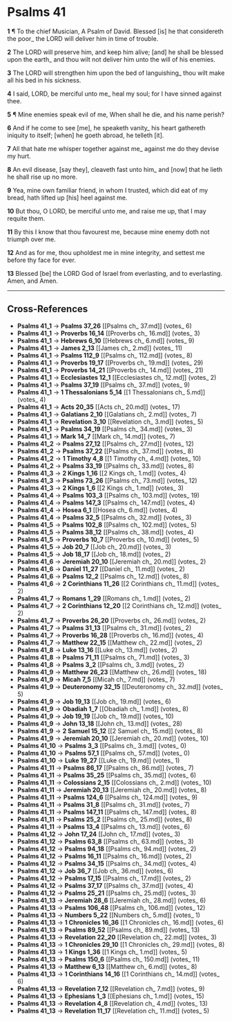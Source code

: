 # Psalms 41

**1** ¶ To the chief Musician, A Psalm of David. Blessed [is] he that considereth the poor_ the LORD will deliver him in time of trouble.

**2** The LORD will preserve him, and keep him alive; [and] he shall be blessed upon the earth_ and thou wilt not deliver him unto the will of his enemies.

**3** The LORD will strengthen him upon the bed of languishing_ thou wilt make all his bed in his sickness.

**4** I said, LORD, be merciful unto me_ heal my soul; for I have sinned against thee.

**5** ¶ Mine enemies speak evil of me, When shall he die, and his name perish?

**6** And if he come to see [me], he speaketh vanity_ his heart gathereth iniquity to itself; [when] he goeth abroad, he telleth [it].

**7** All that hate me whisper together against me_ against me do they devise my hurt.

**8** An evil disease, [say they], cleaveth fast unto him_ and [now] that he lieth he shall rise up no more.

**9** Yea, mine own familiar friend, in whom I trusted, which did eat of my bread, hath lifted up [his] heel against me.

**10** But thou, O LORD, be merciful unto me, and raise me up, that I may requite them.

**11** By this I know that thou favourest me, because mine enemy doth not triumph over me.

**12** And as for me, thou upholdest me in mine integrity, and settest me before thy face for ever.

**13** Blessed [be] the LORD God of Israel from everlasting, and to everlasting. Amen, and Amen.

---

## Cross-References

- **Psalms 41_1** → **Psalms 37_26** [[Psalms ch_ 37.md]] (votes_ 6)
- **Psalms 41_1** → **Proverbs 16_14** [[Proverbs ch_ 16.md]] (votes_ 3)
- **Psalms 41_1** → **Hebrews 6_10** [[Hebrews ch_ 6.md]] (votes_ 9)
- **Psalms 41_1** → **James 2_13** [[James ch_ 2.md]] (votes_ 11)
- **Psalms 41_1** → **Psalms 112_9** [[Psalms ch_ 112.md]] (votes_ 8)
- **Psalms 41_1** → **Proverbs 19_17** [[Proverbs ch_ 19.md]] (votes_ 29)
- **Psalms 41_1** → **Proverbs 14_21** [[Proverbs ch_ 14.md]] (votes_ 21)
- **Psalms 41_1** → **Ecclesiastes 12_1** [[Ecclesiastes ch_ 12.md]] (votes_ 2)
- **Psalms 41_1** → **Psalms 37_19** [[Psalms ch_ 37.md]] (votes_ 9)
- **Psalms 41_1** → **1 Thessalonians 5_14** [[1 Thessalonians ch_ 5.md]] (votes_ 4)
- **Psalms 41_1** → **Acts 20_35** [[Acts ch_ 20.md]] (votes_ 17)
- **Psalms 41_1** → **Galatians 2_10** [[Galatians ch_ 2.md]] (votes_ 7)
- **Psalms 41_1** → **Revelation 3_10** [[Revelation ch_ 3.md]] (votes_ 5)
- **Psalms 41_1** → **Psalms 34_19** [[Psalms ch_ 34.md]] (votes_ 3)
- **Psalms 41_1** → **Mark 14_7** [[Mark ch_ 14.md]] (votes_ 7)
- **Psalms 41_2** → **Psalms 27_12** [[Psalms ch_ 27.md]] (votes_ 12)
- **Psalms 41_2** → **Psalms 37_22** [[Psalms ch_ 37.md]] (votes_ 8)
- **Psalms 41_2** → **1 Timothy 4_8** [[1 Timothy ch_ 4.md]] (votes_ 10)
- **Psalms 41_2** → **Psalms 33_19** [[Psalms ch_ 33.md]] (votes_ 8)
- **Psalms 41_3** → **2 Kings 1_16** [[2 Kings ch_ 1.md]] (votes_ 4)
- **Psalms 41_3** → **Psalms 73_26** [[Psalms ch_ 73.md]] (votes_ 12)
- **Psalms 41_3** → **2 Kings 1_6** [[2 Kings ch_ 1.md]] (votes_ 3)
- **Psalms 41_4** → **Psalms 103_3** [[Psalms ch_ 103.md]] (votes_ 19)
- **Psalms 41_4** → **Psalms 147_3** [[Psalms ch_ 147.md]] (votes_ 4)
- **Psalms 41_4** → **Hosea 6_1** [[Hosea ch_ 6.md]] (votes_ 4)
- **Psalms 41_4** → **Psalms 32_5** [[Psalms ch_ 32.md]] (votes_ 3)
- **Psalms 41_5** → **Psalms 102_8** [[Psalms ch_ 102.md]] (votes_ 5)
- **Psalms 41_5** → **Psalms 38_12** [[Psalms ch_ 38.md]] (votes_ 4)
- **Psalms 41_5** → **Proverbs 10_7** [[Proverbs ch_ 10.md]] (votes_ 5)
- **Psalms 41_5** → **Job 20_7** [[Job ch_ 20.md]] (votes_ 3)
- **Psalms 41_5** → **Job 18_17** [[Job ch_ 18.md]] (votes_ 2)
- **Psalms 41_6** → **Jeremiah 20_10** [[Jeremiah ch_ 20.md]] (votes_ 2)
- **Psalms 41_6** → **Daniel 11_27** [[Daniel ch_ 11.md]] (votes_ 2)
- **Psalms 41_6** → **Psalms 12_2** [[Psalms ch_ 12.md]] (votes_ 8)
- **Psalms 41_6** → **2 Corinthians 11_26** [[2 Corinthians ch_ 11.md]] (votes_ 2)
- **Psalms 41_7** → **Romans 1_29** [[Romans ch_ 1.md]] (votes_ 2)
- **Psalms 41_7** → **2 Corinthians 12_20** [[2 Corinthians ch_ 12.md]] (votes_ 2)
- **Psalms 41_7** → **Proverbs 26_20** [[Proverbs ch_ 26.md]] (votes_ 2)
- **Psalms 41_7** → **Psalms 31_13** [[Psalms ch_ 31.md]] (votes_ 2)
- **Psalms 41_7** → **Proverbs 16_28** [[Proverbs ch_ 16.md]] (votes_ 4)
- **Psalms 41_7** → **Matthew 22_15** [[Matthew ch_ 22.md]] (votes_ 2)
- **Psalms 41_8** → **Luke 13_16** [[Luke ch_ 13.md]] (votes_ 2)
- **Psalms 41_8** → **Psalms 71_11** [[Psalms ch_ 71.md]] (votes_ 3)
- **Psalms 41_8** → **Psalms 3_2** [[Psalms ch_ 3.md]] (votes_ 2)
- **Psalms 41_9** → **Matthew 26_23** [[Matthew ch_ 26.md]] (votes_ 18)
- **Psalms 41_9** → **Micah 7_5** [[Micah ch_ 7.md]] (votes_ 7)
- **Psalms 41_9** → **Deuteronomy 32_15** [[Deuteronomy ch_ 32.md]] (votes_ 5)
- **Psalms 41_9** → **Job 19_13** [[Job ch_ 19.md]] (votes_ 6)
- **Psalms 41_9** → **Obadiah 1_7** [[Obadiah ch_ 1.md]] (votes_ 8)
- **Psalms 41_9** → **Job 19_19** [[Job ch_ 19.md]] (votes_ 10)
- **Psalms 41_9** → **John 13_18** [[John ch_ 13.md]] (votes_ 28)
- **Psalms 41_9** → **2 Samuel 15_12** [[2 Samuel ch_ 15.md]] (votes_ 8)
- **Psalms 41_9** → **Jeremiah 20_10** [[Jeremiah ch_ 20.md]] (votes_ 10)
- **Psalms 41_10** → **Psalms 3_3** [[Psalms ch_ 3.md]] (votes_ 0)
- **Psalms 41_10** → **Psalms 57_1** [[Psalms ch_ 57.md]] (votes_ 0)
- **Psalms 41_10** → **Luke 19_27** [[Luke ch_ 19.md]] (votes_ 1)
- **Psalms 41_11** → **Psalms 86_17** [[Psalms ch_ 86.md]] (votes_ 7)
- **Psalms 41_11** → **Psalms 35_25** [[Psalms ch_ 35.md]] (votes_ 6)
- **Psalms 41_11** → **Colossians 2_15** [[Colossians ch_ 2.md]] (votes_ 10)
- **Psalms 41_11** → **Jeremiah 20_13** [[Jeremiah ch_ 20.md]] (votes_ 8)
- **Psalms 41_11** → **Psalms 124_6** [[Psalms ch_ 124.md]] (votes_ 9)
- **Psalms 41_11** → **Psalms 31_8** [[Psalms ch_ 31.md]] (votes_ 7)
- **Psalms 41_11** → **Psalms 147_11** [[Psalms ch_ 147.md]] (votes_ 8)
- **Psalms 41_11** → **Psalms 25_2** [[Psalms ch_ 25.md]] (votes_ 8)
- **Psalms 41_11** → **Psalms 13_4** [[Psalms ch_ 13.md]] (votes_ 6)
- **Psalms 41_12** → **John 17_24** [[John ch_ 17.md]] (votes_ 3)
- **Psalms 41_12** → **Psalms 63_8** [[Psalms ch_ 63.md]] (votes_ 3)
- **Psalms 41_12** → **Psalms 94_18** [[Psalms ch_ 94.md]] (votes_ 2)
- **Psalms 41_12** → **Psalms 16_11** [[Psalms ch_ 16.md]] (votes_ 2)
- **Psalms 41_12** → **Psalms 34_15** [[Psalms ch_ 34.md]] (votes_ 4)
- **Psalms 41_12** → **Job 36_7** [[Job ch_ 36.md]] (votes_ 6)
- **Psalms 41_12** → **Psalms 17_15** [[Psalms ch_ 17.md]] (votes_ 2)
- **Psalms 41_12** → **Psalms 37_17** [[Psalms ch_ 37.md]] (votes_ 4)
- **Psalms 41_12** → **Psalms 25_21** [[Psalms ch_ 25.md]] (votes_ 3)
- **Psalms 41_13** → **Jeremiah 28_6** [[Jeremiah ch_ 28.md]] (votes_ 6)
- **Psalms 41_13** → **Psalms 106_48** [[Psalms ch_ 106.md]] (votes_ 12)
- **Psalms 41_13** → **Numbers 5_22** [[Numbers ch_ 5.md]] (votes_ 1)
- **Psalms 41_13** → **1 Chronicles 16_36** [[1 Chronicles ch_ 16.md]] (votes_ 6)
- **Psalms 41_13** → **Psalms 89_52** [[Psalms ch_ 89.md]] (votes_ 13)
- **Psalms 41_13** → **Revelation 22_20** [[Revelation ch_ 22.md]] (votes_ 3)
- **Psalms 41_13** → **1 Chronicles 29_10** [[1 Chronicles ch_ 29.md]] (votes_ 8)
- **Psalms 41_13** → **1 Kings 1_36** [[1 Kings ch_ 1.md]] (votes_ 5)
- **Psalms 41_13** → **Psalms 150_6** [[Psalms ch_ 150.md]] (votes_ 11)
- **Psalms 41_13** → **Matthew 6_13** [[Matthew ch_ 6.md]] (votes_ 8)
- **Psalms 41_13** → **1 Corinthians 14_16** [[1 Corinthians ch_ 14.md]] (votes_ 6)
- **Psalms 41_13** → **Revelation 7_12** [[Revelation ch_ 7.md]] (votes_ 9)
- **Psalms 41_13** → **Ephesians 1_3** [[Ephesians ch_ 1.md]] (votes_ 15)
- **Psalms 41_13** → **Revelation 4_8** [[Revelation ch_ 4.md]] (votes_ 13)
- **Psalms 41_13** → **Revelation 11_17** [[Revelation ch_ 11.md]] (votes_ 5)
